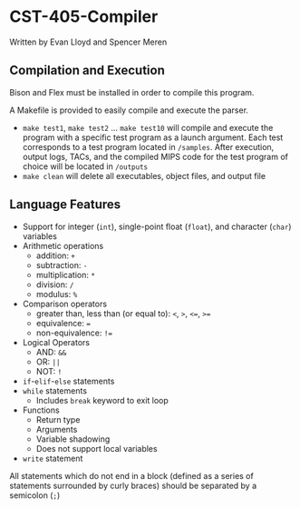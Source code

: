 # CST-405-Compiler
Written by Evan Lloyd and Spencer Meren

## Compilation and Execution

Bison and Flex must be installed in order to compile this program.

A Makefile is provided to easily compile and execute the parser.

- `make test1`, `make test2` ... `make test10` will compile and execute the program with a specific test program as a launch argument. Each test corresponds to a test program located in `/samples`. After execution, output logs, TACs, and the compiled MIPS code for the test program of choice will be located in `/outputs`
- `make clean` will delete all executables, object files, and output file

## Language Features

- Support for integer (`int`), single-point float (`float`), and character (`char`) variables
- Arithmetic operations
    - addition: `+`
    - subtraction: `-`
    - multiplication: `*`
    - division: `/`
    - modulus: `%`
- Comparison operators
    - greater than, less than (or equal to): `<`, `>`, `<=`, `>=`
    - equivalence: `=`
    - non-equivalence: `!=`
- Logical Operators
    - AND: `&&`
    - OR: `||`
    - NOT: `!`
- `if`-`elif`-`else` statements
- `while` statements
    - Includes `break` keyword to exit loop
- Functions
    - Return type
    - Arguments
    - Variable shadowing
    - Does not support local variables
- `write` statement

All statements which do not end in a block (defined as a series of statements surrounded by curly braces) should be separated by a semicolon (`;`)
